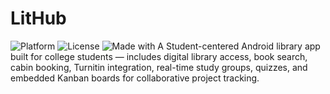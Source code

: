 # LitHub 
![Platform](https://img.shields.io/badge/platform-android-blue) 
![License](https://img.shields.io/badge/license-MIT-green.svg) 
![Made with](https://img.shields.io/badge/made%20with-love-red)
A Student-centered Android library app built for college students — includes digital library access, book search, cabin booking, Turnitin integration, real-time study groups, quizzes, and embedded Kanban boards for collaborative project tracking.
